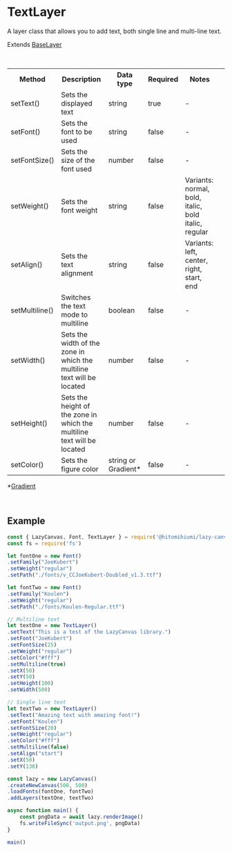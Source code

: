 # TextLayer

A layer class that allows you to add text, both single line and multi-line text.

Extends [BaseLayer](./baselayer.md)

<br>

<table>
    <tr>
        <th>Method</th>
        <th>Description</th>
        <th>Data type</th>
        <th>Required</th>
        <th>Notes<th>
    </tr>
    <tr>
        <td>setText()</td>
        <td>Sets the displayed text</td>
        <td>string</td>
        <td>true</td>
        <td>-</td>
    </tr>
    <tr>
        <td>setFont()</td>
        <td>Sets the font to be used </td>
        <td>string</td>
        <td>false</td>
        <td>-</td>
    </tr>
    <tr>
        <td>setFontSize()</td>
        <td>Sets the size of the font used</td>
        <td>number</td>
        <td>false</td>
        <td>-</td>
    </tr>
    <tr>
        <td>setWeight()</td>
        <td>Sets the font weight</td>
        <td>string</td>
        <td>false</td>
        <td>Variants: normal, bold, italic, bold italic, regular</td>
    </tr>
    <tr>
        <td>setAlign()</td>
        <td>Sets the text alignment</td>
        <td>string</td>
        <td>false</td>
        <td>Variants: left, center, right, start, end</td>
    </tr>
    <tr>
        <td>setMultiline()</td>
        <td>Switches the text mode to multiline</td>
        <td>boolean</td>
        <td>false</td>
        <td>-</td>
    </tr>
    <tr>
        <td>setWidth()</td>
        <td>Sets the width of the zone in which the multiline text will be located</td>
        <td>number</td>
        <td>false</td>
        <td>-</td>
    </tr>
    <tr>
        <td>setHeight()</td>
        <td>Sets the height of the zone in which the multiline text will be located</td>
        <td>number</td>
        <td>false</td>
        <td>-</td>
    </tr>
    <tr>
        <td>setColor()</td>
        <td>Sets the figure color</td>
        <td>string or Gradient*</td>
        <td>false</td>
        <td>-</td>
    </tr>
</table>

*[Gradient](./gradient.md)

<br>

## Example

```js
const { LazyCanvas, Font, TextLayer } = require('@hitomihiumi/lazy-canvas')
const fs = require('fs')

let fontOne = new Font()
.setFamily("JoeKubert")
.setWeight("regular")
.setPath("./fonts/v_CCJoeKubert-Doubled_v1.3.ttf")

let fontTwo = new Font()
.setFamily("Koulen")
.setWeight("regular")
.setPath("./fonts/Koulen-Regular.ttf")

// Multiline text
let textOne = new TextLayer()
.setText("This is a test of the LazyCanvas library.")
.setFont("JoeKubert")
.setFontSize(25)
.setWeight("regular")
.setColor("#fff")
.setMultiline(true)
.setX(50)
.setY(50)
.setHeight(100)
.setWidth(500)

// Single line text
let textTwo = new TextLayer()
.setText("Amazing text with amazing font!")
.setFont("Koulen")
.setFontSize(20)
.setWeight("regular")
.setColor("#fff")
.setMultiline(false)
.setAlign("start")
.setX(50)
.setY(130)

const lazy = new LazyCanvas()
.createNewCanvas(500, 500)
.loadFonts(fontOne, fontTwo)
.addLayers(textOne, textTwo)

async function main() {
    const pngData = await lazy.renderImage()
    fs.writeFileSync('output.png', pngData)
}

main()
```